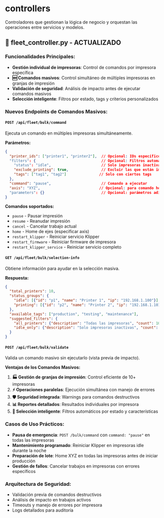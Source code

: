 # controllers

Controladores que gestionan la lógica de negocio y orquestan las operaciones entre servicios y modelos.

## 🚀 fleet_controller.py - ACTUALIZADO

### Funcionalidades Principales:
- **Gestión individual de impresoras**: Control de comandos por impresora específica
- **🆕 Comandos masivos**: Control simultáneo de múltiples impresoras en granjas de impresión
- **Validación de seguridad**: Análisis de impacto antes de ejecutar comandos masivos
- **Selección inteligente**: Filtros por estado, tags y criterios personalizados

### Nuevos Endpoints de Comandos Masivos:

#### `POST /api/fleet/bulk/command`
Ejecuta un comando en múltiples impresoras simultáneamente.

**Parámetros:**
```json
{
  "printer_ids": ["printer1", "printer2"],  // Opcional: IDs específicos
  "filters": {                              // Opcional: Filtros automáticos
    "status": "idle",                       // Solo impresoras inactivas
    "exclude_printing": true,               // Excluir las que están imprimiendo
    "tags": ["tag1", "tag2"]               // Solo con ciertos tags
  },
  "command": "pause",                       // Comando a ejecutar
  "axis": "XYZ",                           // Opcional: para comando home
  "parameters": {}                          // Opcional: parámetros adicionales
}
```

**Comandos soportados:**
- `pause` - Pausar impresión
- `resume` - Reanudar impresión
- `cancel` - Cancelar trabajo actual
- `home` - Home de ejes (especificar axis)
- `restart_klipper` - Reiniciar servicio Klipper
- `restart_firmware` - Reiniciar firmware de impresora
- `restart_klipper_service` - Reiniciar servicio completo

#### `GET /api/fleet/bulk/selection-info`
Obtiene información para ayudar en la selección masiva.

**Respuesta:**
```json
{
  "total_printers": 10,
  "status_groups": {
    "idle": [{"id": "p1", "name": "Printer 1", "ip": "192.168.1.100"}],
    "printing": [{"id": "p2", "name": "Printer 2", "ip": "192.168.1.101"}]
  },
  "available_tags": ["production", "testing", "maintenance"],
  "suggested_filters": {
    "all_printers": {"description": "Todas las impresoras", "count": 10},
    "idle_only": {"description": "Solo impresoras inactivas", "count": 7}
  }
}
```

#### `POST /api/fleet/bulk/validate`
Valida un comando masivo sin ejecutarlo (vista previa de impacto).

**Ventajas de los Comandos Masivos:**

1. **🏭 Gestión de granjas de impresión**: Control eficiente de 10+ impresoras
2. **⚡ Operaciones paralelas**: Ejecución simultánea con manejo de errores
3. **🛡️ Seguridad integrada**: Warnings para comandos destructivos
4. **📊 Reportes detallados**: Resultados individuales por impresora
5. **🎯 Selección inteligente**: Filtros automáticos por estado y características

### Casos de Uso Prácticos:

- **Pausa de emergencia**: `POST /bulk/command` con `command: "pause"` en todas las impresoras
- **Mantenimiento programado**: Reiniciar Klipper en impresoras idle durante la noche
- **Preparación de lote**: Home XYZ en todas las impresoras antes de iniciar producción
- **Gestión de fallos**: Cancelar trabajos en impresoras con errores específicos

### Arquitectura de Seguridad:
- Validación previa de comandos destructivos
- Análisis de impacto en trabajos activos
- Timeouts y manejo de errores por impresora
- Logs detallados para auditoría
